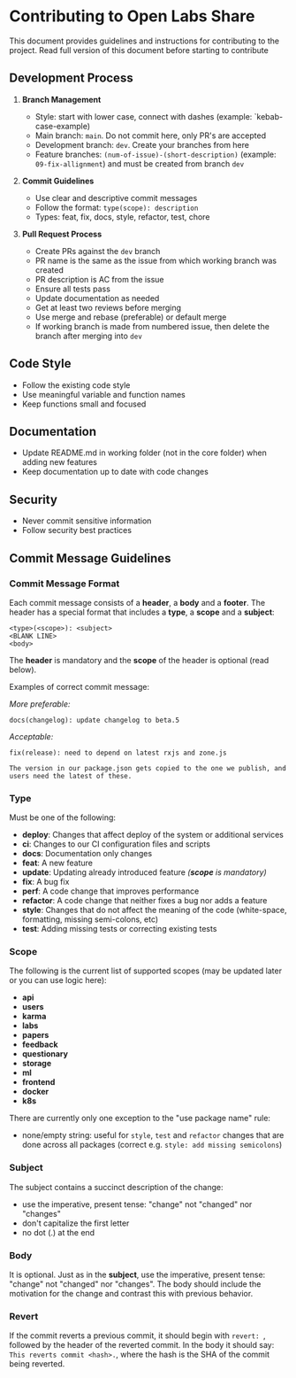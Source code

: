 # Contributing to Open Labs Share

This document provides guidelines and instructions for contributing to the project. Read full version of this document before starting to contribute

## Development Process

1. **Branch Management**
   - Style: start with lower case, connect with dashes (example: `kebab-case-example)
   - Main branch: `main`. Do not commit here, only PR's are accepted
   - Development branch: `dev`. Create your branches from here
   - Feature branches: `(num-of-issue)-(short-description)` (example: `09-fix-allignment`) and must be created from branch `dev` 

2. **Commit Guidelines**
   - Use clear and descriptive commit messages
   - Follow the format: `type(scope): description`
   - Types: feat, fix, docs, style, refactor, test, chore

3. **Pull Request Process**
   - Create PRs against the `dev` branch
   - PR name is the same as the issue from which working branch was created
   - PR description is AC from the issue
   - Ensure all tests pass
   - Update documentation as needed
   - Get at least two reviews before merging
   - Use merge and rebase (preferable) or default merge
   - If working branch is made from numbered issue, then delete the branch after merging into `dev`

## Code Style

- Follow the existing code style
- Use meaningful variable and function names
- Keep functions small and focused


## Documentation

- Update README.md in working folder (not in the core folder) when adding new features
- Keep documentation up to date with code changes


## Security

- Never commit sensitive information
- Follow security best practices


## Commit Message Guidelines
### Commit Message Format
Each commit message consists of a **header**, a **body** and a **footer**.  The header has a special
format that includes a **type**, a **scope** and a **subject**:

```
<type>(<scope>): <subject>
<BLANK LINE>
<body>
```

The **header** is mandatory and the **scope** of the header is optional (read below).

Examples of correct commit message:

*More preferable:*
```
docs(changelog): update changelog to beta.5
```
*Acceptable:*
```
fix(release): need to depend on latest rxjs and zone.js

The version in our package.json gets copied to the one we publish, and users need the latest of these.
```



### Type
Must be one of the following:

* **deploy**: Changes that affect deploy of the system or additional services
* **ci**: Changes to our CI configuration files and scripts
* **docs**: Documentation only changes
* **feat**: A new feature
* **update**: Updating already introduced feature *(**scope** is mandatory)*
* **fix**: A bug fix
* **perf**: A code change that improves performance
* **refactor**: A code change that neither fixes a bug nor adds a feature
* **style**: Changes that do not affect the meaning of the code (white-space, formatting, missing semi-colons, etc)
* **test**: Adding missing tests or correcting existing tests

### Scope

The following is the current list of supported scopes (may be updated later or you can use logic here):


* **api**
* **users**
* **karma**
* **labs**
* **papers**
* **feedback**
* **questionary**
* **storage**
* **ml**
* **frontend**
* **docker**
* **k8s**


There are currently only one exception to the "use package name" rule:
* none/empty string: useful for `style`, `test` and `refactor` changes that are done across all packages (correct e.g. `style: add missing semicolons`)

### Subject
The subject contains a succinct description of the change:

* use the imperative, present tense: "change" not "changed" nor "changes"
* don't capitalize the first letter
* no dot (.) at the end

### Body
It is optional. Just as in the **subject**, use the imperative, present tense: "change" not "changed" nor "changes".
The body should include the motivation for the change and contrast this with previous behavior.

### Revert
If the commit reverts a previous commit, it should begin with `revert: `, followed by the header of the reverted commit. In the body it should say: `This reverts commit <hash>.`, where the hash is the SHA of the commit being reverted.